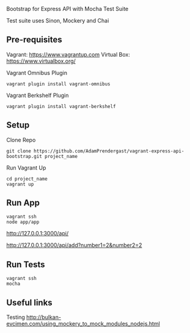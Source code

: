 Bootstrap for Express API with Mocha Test Suite

Test suite uses Sinon, Mockery and Chai

## Pre-requisites

Vagrant: https://www.vagrantup.com
Virtual Box: https://www.virtualbox.org/

Vagrant Omnibus Plugin

	vagrant plugin install vagrant-omnibus	

Vagrant Berkshelf Plugin

	vagrant plugin install vagrant-berkshelf


## Setup

Clone Repo

	git clone https://github.com/AdamPrendergast/vagrant-express-api-bootstrap.git project_name

Run Vagrant Up

	cd project_name
	vagrant up

## Run App

	vagrant ssh
	node app/app

http://127.0.0.1:3000/api/

http://127.0.0.1:3000/api/add?number1=2&number2=2

## Run Tests

	vagrant ssh
	mocha

## Useful links

Testing
http://bulkan-evcimen.com/using_mockery_to_mock_modules_nodejs.html
